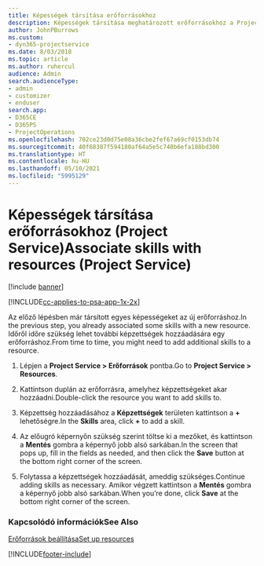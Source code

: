 ```yaml
---
title: Képességek társítása erőforrásokhoz
description: Képességek társítása meghatározott erőforrásokhoz a Project Service szolgáltatásban
author: JohnPBurrows
ms.custom:
- dyn365-projectservice
ms.date: 8/03/2018
ms.topic: article
ms.author: ruhercul
audience: Admin
search.audienceType:
- admin
- customizer
- enduser
search.app:
- D365CE
- D365PS
- ProjectOperations
ms.openlocfilehash: 702ce23d0d75e08a36cbe2fef67a69cf0153db74
ms.sourcegitcommit: 40f68387f594180af64a5e5c748b6efa188bd300
ms.translationtype: HT
ms.contentlocale: hu-HU
ms.lasthandoff: 05/10/2021
ms.locfileid: "5995129"
---
```

# <a name="associate-skills-with-resources-project-service"></a><span data-ttu-id="cb1b0-103">Képességek társítása erőforrásokhoz (Project Service)</span><span class="sxs-lookup"><span data-stu-id="cb1b0-103">Associate skills with resources (Project Service)</span></span>

[!include [banner](../includes/psa-now-project-operations.md)]

[!INCLUDE[cc-applies-to-psa-app-1x-2x](../includes/cc-applies-to-psa-app-1x-2x.md)]

<span data-ttu-id="cb1b0-104">Az előző lépésben már társított egyes képességeket az új erőforráshoz.</span><span class="sxs-lookup"><span data-stu-id="cb1b0-104">In the previous step, you already associated some skills with  a new resource.</span></span> <span data-ttu-id="cb1b0-105">Időről időre szükség lehet további képzettségek hozzáadására egy erőforráshoz.</span><span class="sxs-lookup"><span data-stu-id="cb1b0-105">From time to time, you might need to add additional skills to a resource.</span></span>  
  
1.  <span data-ttu-id="cb1b0-106">Lépjen a **Project Service > Erőforrások** pontba.</span><span class="sxs-lookup"><span data-stu-id="cb1b0-106">Go to **Project Service > Resources**.</span></span>  
  
2.  <span data-ttu-id="cb1b0-107">Kattintson duplán az erőforrásra, amelyhez képzettségeket akar hozzáadni.</span><span class="sxs-lookup"><span data-stu-id="cb1b0-107">Double-click the resource you want to add skills to.</span></span>  
  
3.  <span data-ttu-id="cb1b0-108">Képzettség hozzáadásához a **Képzettségek** területen kattintson a **+** lehetőségre.</span><span class="sxs-lookup"><span data-stu-id="cb1b0-108">In the **Skills** area, click **+** to add a skill.</span></span>  
  
4.  <span data-ttu-id="cb1b0-109">Az előugró képernyőn szükség szerint töltse ki a mezőket, és kattintson a **Mentés** gombra a képernyő jobb alsó sarkában.</span><span class="sxs-lookup"><span data-stu-id="cb1b0-109">In the screen that pops up, fill in the fields as needed, and then click the **Save** button at the bottom right corner of the screen.</span></span>  
  
5.  <span data-ttu-id="cb1b0-110">Folytassa a képzettségek hozzáadását, ameddig szükséges.</span><span class="sxs-lookup"><span data-stu-id="cb1b0-110">Continue adding skills as necessary.</span></span> <span data-ttu-id="cb1b0-111">Amikor végzett kattintson a **Mentés** gombra a képernyő jobb alsó sarkában.</span><span class="sxs-lookup"><span data-stu-id="cb1b0-111">When you’re done, click **Save** at the bottom right corner of the screen.</span></span>  
  
### <a name="see-also"></a><span data-ttu-id="cb1b0-112">Kapcsolódó információk</span><span class="sxs-lookup"><span data-stu-id="cb1b0-112">See Also</span></span>  
 [<span data-ttu-id="cb1b0-113">Erőforrások beállítása</span><span class="sxs-lookup"><span data-stu-id="cb1b0-113">Set up resources</span></span>](../psa/set-up-resources.md)


[!INCLUDE[footer-include](../includes/footer-banner.md)]